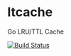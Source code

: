 # ltcache
Go LRU/TTL Cache

[![Build Status](https://secure.travis-ci.org/cgrates/ltcache.png)](http://travis-ci.org/cgrates/ltcache)
